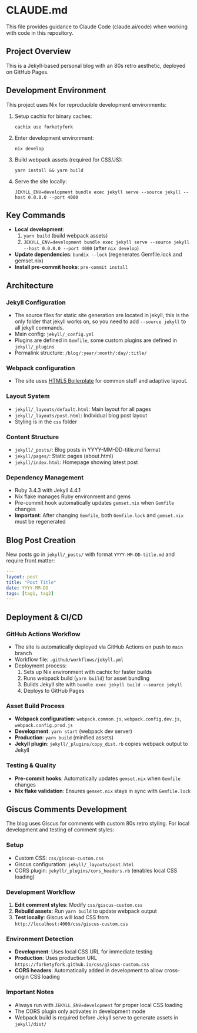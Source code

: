 # CLAUDE.md

This file provides guidance to Claude Code (claude.ai/code) when working with code in this repository.

## Project Overview

This is a Jekyll-based personal blog with an 80s retro aesthetic, deployed on GitHub Pages.

## Development Environment

This project uses Nix for reproducible development environments:

1. Setup cachix for binary caches:
   ```shell
   cachix use forketyfork
   ```

2. Enter development environment:
   ```shell
   nix develop
   ```

3. Build webpack assets (required for CSS/JS):
   ```shell
   yarn install && yarn build
   ```

4. Serve the site locally:
   ```shell
   JEKYLL_ENV=development bundle exec jekyll serve --source jekyll --host 0.0.0.0 --port 4000
   ```

## Key Commands

- **Local development**: 
  1. `yarn build` (build webpack assets)
  2. `JEKYLL_ENV=development bundle exec jekyll serve --source jekyll --host 0.0.0.0 --port 4000` (after `nix develop`)
- **Update dependencies**: `bundix --lock` (regenerates Gemfile.lock and gemset.nix)
- **Install pre-commit hooks**: `pre-commit install`

## Architecture

### Jekyll Configuration
- The source files for static site generation are located in jekyll, this is the only folder that jekyll works on, so you need to add `--source jekyll` to all jekyll commands.
- Main config: `jekyll/_config.yml` 
- Plugins are defined in `Gemfile`, some custom plugins are defined in `jekyll/_plugins`
- Permalink structure: `/blog/:year/:month/:day/:title/`

### Webpack configuration
- The site uses [HTML5 Boilerplate](https://github.com/h5bp/html5-boilerplate) for common stuff and adaptive layout.

### Layout System
- `jekyll/_layouts/default.html`: Main layout for all pages
- `jekyll/_layouts/post.html`: Individual blog post layout
- Styling is in the `css` folder

### Content Structure
- `jekyll/_posts/`: Blog posts in YYYY-MM-DD-title.md format
- `jekyll/pages/`: Static pages (about.html)
- `jekyll/index.html`: Homepage showing latest post

### Dependency Management
- Ruby 3.4.3 with Jekyll 4.4.1
- Nix flake manages Ruby environment and gems
- Pre-commit hook automatically updates `gemset.nix` when `Gemfile` changes
- **Important**: After changing `Gemfile`, both `Gemfile.lock` and `gemset.nix` must be regenerated

## Blog Post Creation

New posts go in `jekyll/_posts/` with format `YYYY-MM-DD-title.md` and require front matter:
```yaml
---
layout: post
title: "Post Title"
date: YYYY-MM-DD
tags: [tag1, tag2]
---
```

## Deployment & CI/CD

### GitHub Actions Workflow
- The site is automatically deployed via GitHub Actions on push to `main` branch
- Workflow file: `.github/workflows/jekyll.yml`
- Deployment process:
  1. Sets up Nix environment with cachix for faster builds
  2. Runs webpack build (`yarn build`) for asset bundling
  3. Builds Jekyll site with `bundle exec jekyll build --source jekyll`
  4. Deploys to GitHub Pages

### Asset Build Process
- **Webpack configuration**: `webpack.common.js`, `webpack.config.dev.js`, `webpack.config.prod.js`
- **Development**: `yarn start` (webpack dev server)
- **Production**: `yarn build` (minified assets)
- **Jekyll plugin**: `jekyll/_plugins/copy_dist.rb` copies webpack output to Jekyll

### Testing & Quality
- **Pre-commit hooks**: Automatically updates `gemset.nix` when `Gemfile` changes
- **Nix flake validation**: Ensures `gemset.nix` stays in sync with `Gemfile.lock`

## Giscus Comments Development

The blog uses Giscus for comments with custom 80s retro styling. For local development and testing of comment styles:

### Setup
- Custom CSS: `css/giscus-custom.css`
- Giscus configuration: `jekyll/_layouts/post.html`
- CORS plugin: `jekyll/_plugins/cors_headers.rb` (enables local CSS loading)

### Development Workflow
1. **Edit comment styles**: Modify `css/giscus-custom.css`
2. **Rebuild assets**: Run `yarn build` to update webpack output
3. **Test locally**: Giscus will load CSS from `http://localhost:4000/css/giscus-custom.css`

### Environment Detection
- **Development**: Uses local CSS URL for immediate testing
- **Production**: Uses production URL `https://forketyfork.github.io/css/giscus-custom.css`
- **CORS headers**: Automatically added in development to allow cross-origin CSS loading

### Important Notes
- Always run with `JEKYLL_ENV=development` for proper local CSS loading
- The CORS plugin only activates in development mode
- Webpack build is required before Jekyll serve to generate assets in `jekyll/dist/`